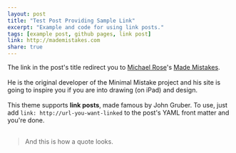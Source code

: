 ```yaml
---
layout: post
title: "Test Post Providing Sample Link"
excerpt: "Example and code for using link posts."
tags: [example post, github pages, link post]
link: http://mademistakes.com  
share: true
---
```


The link in the post's title redirect you to [Michael Rose](https://mademistakes.com/about/)'s [Made Mistakes](https://mademistakes.com).
<br><br>
He is the original developer of the Minimal Mistake project and his site is going to inspire you if you are into drawing (on iPad) and design.
<br><br>
This theme supports **link posts**, made famous by John Gruber. To use, just add `link: http://url-you-want-linked` to the post's YAML front matter and you're done.
<br><br>
> And this is how a quote looks.  
